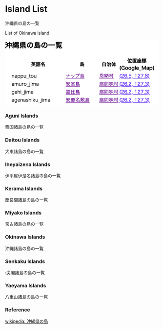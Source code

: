 Island List
===============

沖縄県の島の一覧

List of Okinawa island

![island list](https://github.com/ohwada/World_Countries/blob/main/geoPandas/polygon_explode/okinawa/island_list/screenshots/okinawa_island_list.png)

### Aguni Islands 

粟国諸島の島の一覧

### Daitou Islands 

大東諸島の島の一覧

### Iheyaizena Islands 

伊平屋伊是名諸島の島の一覧

### Kerama Islands 

慶良間諸島の島の一覧

### Miyako Islands 

宮古諸島の島の一覧

### Okinawa Islands 

沖縄諸島の島の一覧

### Senkaku Islands 

:尖閣諸島の島の一覧

### Yaeyama Islands 

八重山諸島の島の一覧


### Reference

[wikipedia: 沖縄県の島](https://ja.wikipedia.org/wiki/Category:%E6%B2%96%E7%B8%84%E7%9C%8C%E3%81%AE%E5%B3%B6)
